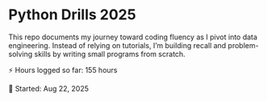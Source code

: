 # Python Drills 2025

This repo documents my journey toward coding fluency as I pivot into data engineering.
Instead of relying on tutorials, I’m building recall and problem-solving skills by
writing small programs from scratch. 

⚡ Hours logged so far: 155 hours

📅 Started: Aug 22, 2025
